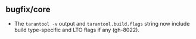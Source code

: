 ## bugfix/core

* The `tarantool -v` output and `tarantool.build.flags` string now include
  build type-specific and LTO flags if any (gh-8022).

